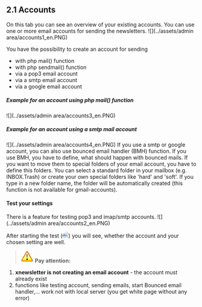 ## 2.1 Accounts

On this tab you can see an overview of your existing accounts.
You can use one or more email accounts for sending the newsletters.
![](../assets/admin area/accounts1_en.PNG)

You have the possibility to create an account for sending
* with php mail() function
* with php sendmail() function
* via a pop3 email account
* via a smtp email account
* via a google email account

##### Example for an account using php mail() function
![](../assets/admin area/accounts3_en.PNG)

##### Example for an account using a smtp mail account
![](../assets/admin area/accounts4_en.PNG)
If you use a smtp or google account, you can also use bounced email handler (BMH) function.
If you use BMH, you have to define, what should happen with bounced mails.
If you want to move them to special folders of your email account, you have to define this folders. You can select a standard folder in your mailbox (e.g. INBOX.Trash) or create your own special folders like 'hard' and 'soft'. If you type in a new folder name, the folder will be automatically created (this function is not available for gmail-accounts). 

#### Test your settings
There is a feature for testing pop3 and imap/smtp accounts.
![](../assets/admin area/accounts2_en.PNG)

After starting the test (![](../assets/xn_icons/xn_check.png)) you will see, whether the account and your chosen setting are well.

>![](../assets/info/important.png) **Pay attention:** 
1. **xnewsletter is not creating an email account** - the account must already exist
2. functions like testing account, sending emails, start Bounced email handler,... work not with local server (you get white page without any error)